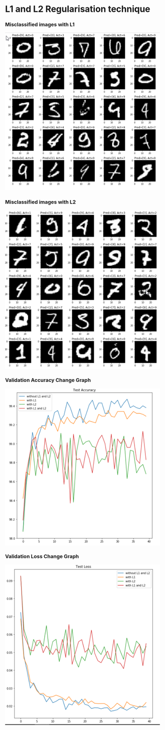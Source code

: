 # L1 and L2 Regularisation technique



### **Misclassified images with L1**

![alt text](missclassified-l1.png)

### **Misclassified images with L2**

![alt text](missclassified-l2.png)

### **Validation Accuracy Change Graph**

![alt text](Val_acc_change.png)

### **Validation Loss Change Graph**

![alt text](Val_loss_change.png)


